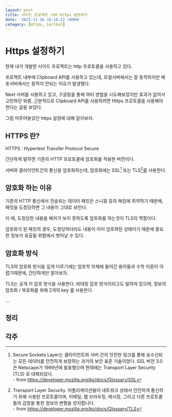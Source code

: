 ```yaml
---
layout: post
title: 사이드 프로젝트 서버 https 설정하기
date: '2023-11-16 16:18:22 +0900'
category: [Https, Certbot]
---
```

# Https 설정하기
현재 내가 개발한 사이드 프로젝트는 http 프로토콜을 사용하고 있다.

프로젝트 내부에 Clipboard API를 사용하고 있는데, 로컬서버에서는 잘 동작하지만 배포서버에서는 동작이 안되는 이슈가 발생했다.

Next 서버를 사용하고 있고, 구글링을 통해 여러 방법을 시도해보았지만 효과가 없어서 고민하던 와중, 근본적으로 Clipboard API를 사용하려면 Https 프로토콜을 사용해야 한다는 글을 보았다.

그럼 미루어놓았던 https 설정에 대해 알아보자.

## HTTPS 란?
HTTPS : Hypertext Transfer Protocol Secure

간단하게 말하면 기존의 HTTP 프로토콜에 암호화를 적용한 버전이다.

서버와 클라이언트간의 통신을 암호화하는데, 암호화에는 SSL[^fn1] 또는 TLS[^fn2]를 사용한다.

## 암호화 하는 이유
기존의 HTTP 통신에서 전송되는 데이터 패킷은 스니핑 등의 해킹에 취약하기 때문에, 패킷을 도청당하면 그 내용이 그대로 보인다.

이 때, 도청당한 내용을 해커가 보지 못하도록 암호화를 하는것이 TLS의 역할이다.

암호화가 된 패킷의 경우, 도청당하더라도 내용이 이미 암호화된 상태이기 때문에 중요한 정보가 유출될 위험에서 벗어날 수 있다.

## 암호화 방식
TLS의 암호화 방식을 깊게 다루기에는 암호학 자체에 들어간 용어들과 수학 이론이 어렵기때문에, 간단하게만 알아보자.

TLS는 공개 키 암호 방식을 사용한다. 비대칭 암호 방식이라고도 알려져 있으며, 정보의 암호화 / 복호화를 위해 2개의 key 를 사용한다.

...

## 정리

## 각주
[^fn1]: Secure Sockets Layer는 클라이언트와 서버 간의 안전한 링크를 통해 송수신되는 모든 데이터를 안전하게 보장하는 과거의 보안 표준 기술이었다. SSL 버전 3.0은 Netscape가 1999년에 발표했으며 현재에는 Transport Layer Security (TLS) 로 대체되었다.<br>- from <https://developer.mozilla.org/ko/docs/Glossary/SSL>
[^fn2]: Transport Layer Security. 어플리케이션들이 네트워크 상에서 안전하게 통신하기 위해 사용된 프로토콜이며, 이메일, 웹 브라우징, 메시징, 그리고 다른 프로토콜들의 감청을 통한 정보의 변형을 방지합니다.<br>- from <https://developer.mozilla.org/ko/docs/Glossary/TLS>